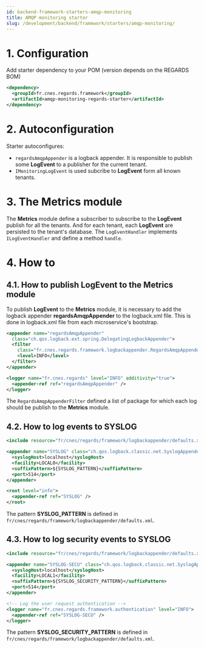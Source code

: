 ```yaml
---
id: backend-framework-starters-amqp-monitoring
title: AMQP monitoring starter
slug: /development/backend/framework/starters/amqp-monitoring/
---
```




# 1\. Configuration

Add starter dependency to your POM (version depends on the REGARDS BOM)
```xml
<dependency>
  <groupId>fr.cnes.regards.framework</groupId>
  <artifactId>amqp-monitoring-regards-starter</artifactId>
</dependency>
```
# 2\. Autoconfiguration

Starter autoconfigures:

- `regardsAmqpAppender` is a logback appender. It is responsible to publish some **LogEvent** to a publisher for the current tenant.
- `IMonitoringLogEvent` is used subcribe to **LogEvent** form all known tenants.

# 3\. The **Metrics** module

The **Metrics** module define a subscriber to subscribe to the **LogEvent** publish for all the tenants. And for each tenant, each **LogEvent** are persisted to the tenant's database. The `LogEventHandler` implements `ILogEventHandler` and define a method `handle`.

# 4\. How to

## 4.1. How to publish **LogEvent** to the **Metrics** module
To publish **LogEvent** to the **Metrics** module, it is necessary to add the logback appender **regardsAmqpAppender** to the logback.xml file. This is done in logback.xml file from each microservice's bootstrap.
```xml
<appender name="regardsAmqpAppender"
  class="ch.qos.logback.ext.spring.DelegatingLogbackAppender">
  <filter
    class="fr.cnes.regards.framework.logbackappender.RegardsAmqpAppenderFilter">
    <level>INFO</level>
  </filter>
</appender>

<logger name="fr.cnes.regards" level="INFO" additivity="true">
  <appender-ref ref="regardsAmqpAppender" />
</logger>
```

The `RegardsAmqpAppenderFilter` defined a list of package for which each log should be publish to the **Metrics** module.

## 4.2\. How to log events to SYSLOG
```xml
<include resource="fr/cnes/regards/framework/logbackappender/defaults.xml" />

<appender name="SYSLOG" class="ch.qos.logback.classic.net.SyslogAppender">
  <syslogHost>localhost</syslogHost>
  <facility>LOCAL0</facility>
  <suffixPattern>${SYSLOG_PATTERN}</suffixPattern>
  <port>514</port>
</appender>

<root level="info">
  <appender-ref ref="SYSLOG" />
</root>
```

The pattern **SYSLOG_PATTERN** is defined in `fr/cnes/regards/framework/logbackappender/defaults.xml`.

## 4.3\. How to log security events to SYSLOG
```xml
<include resource="fr/cnes/regards/framework/logbackappender/defaults.xml" />

<appender name="SYSLOG-SECU" class="ch.qos.logback.classic.net.SyslogAppender">
  <syslogHost>localhost</syslogHost>
  <facility>LOCAL1</facility>
  <suffixPattern>${SYSLOG_SECURITY_PATTERN}</suffixPattern>
  <port>514</port>
</appender>

<!-- Log the user request authentication -->
<logger name="fr.cnes.regards.framework.authentication" level="INFO">
  <appender-ref ref="SYSLOG-SECU" />
</logger>
```

The pattern **SYSLOG_SECURITY_PATTERN** is defined in `fr/cnes/regards/framework/logbackappender/defaults.xml`.
